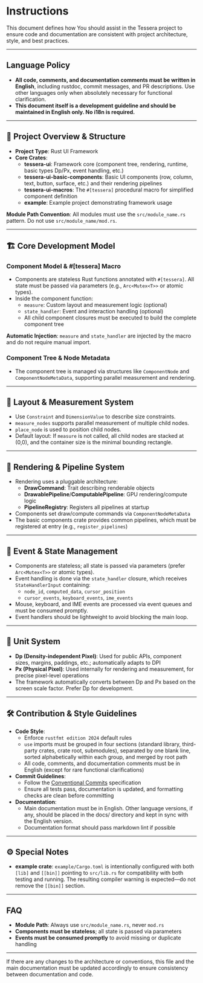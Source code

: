 # Instructions

This document defines how You should assist in the Tessera project to ensure code and documentation are consistent with project architecture, style, and best practices.

---

## Language Policy

- **All code, comments, and documentation comments must be written in English**, including rustdoc, commit messages, and PR descriptions. Use other languages only when absolutely necessary for functional clarification.
- **This document itself is a development guideline and should be maintained in English only. No i18n is required.**

---

## 🧠 Project Overview & Structure

- **Project Type**: Rust UI Framework
- **Core Crates**:
  - **tessera-ui**: Framework core (component tree, rendering, runtime, basic types Dp/Px, event handling, etc.)
  - **tessera-ui-basic-components**: Basic UI components (row, column, text, button, surface, etc.) and their rendering pipelines
  - **tessera-ui-macros**: The `#[tessera]` procedural macro for simplified component definition
  - **example**: Example project demonstrating framework usage

**Module Path Convention**: All modules must use the `src/module_name.rs` pattern. Do not use `src/module_name/mod.rs`.

---

## 🏗️ Core Development Model

### Component Model & #[tessera] Macro

- Components are stateless Rust functions annotated with `#[tessera]`. All state must be passed via parameters (e.g., `Arc<Mutex<T>>` or atomic types).
- Inside the component function:
  - `measure`: Custom layout and measurement logic (optional)
  - `state_handler`: Event and interaction handling (optional)
  - All child component closures must be executed to build the complete component tree

**Automatic Injection**: `measure` and `state_handler` are injected by the macro and do not require manual import.

### Component Tree & Node Metadata

- The component tree is managed via structures like `ComponentNode` and `ComponentNodeMetaData`, supporting parallel measurement and rendering.

---

## 📏 Layout & Measurement System

- Use `Constraint` and `DimensionValue` to describe size constraints.
- `measure_nodes` supports parallel measurement of multiple child nodes.
- `place_node` is used to position child nodes.
- Default layout: If `measure` is not called, all child nodes are stacked at (0,0), and the container size is the minimal bounding rectangle.

---

## 🎨 Rendering & Pipeline System

- Rendering uses a pluggable architecture:
  - **DrawCommand**: Trait describing renderable objects
  - **DrawablePipeline**/**ComputablePipeline**: GPU rendering/compute logic
  - **PipelineRegistry**: Registers all pipelines at startup
- Components set draw/compute commands via `ComponentNodeMetaData`
- The basic components crate provides common pipelines, which must be registered at entry (e.g., `register_pipelines`)

---

## 🎯 Event & State Management

- Components are stateless; all state is passed via parameters (prefer `Arc<Mutex<T>>` or atomic types).
- Event handling is done via the `state_handler` closure, which receives `StateHandlerInput` containing:
  - `node_id`, `computed_data`, `cursor_position`
  - `cursor_events`, `keyboard_events`, `ime_events`
- Mouse, keyboard, and IME events are processed via event queues and must be consumed promptly.
- Event handlers should be lightweight to avoid blocking the main loop.

---

## 📐 Unit System

- **Dp (Density-independent Pixel)**: Used for public APIs, component sizes, margins, paddings, etc.; automatically adapts to DPI
- **Px (Physical Pixel)**: Used internally for rendering and measurement, for precise pixel-level operations
- The framework automatically converts between Dp and Px based on the screen scale factor. Prefer Dp for development.

---

## 🛠️ Contribution & Style Guidelines

- **Code Style**:
  - Enforce `rustfmt edition 2024` default rules
  - `use` imports must be grouped in four sections (standard library, third-party crates, crate root, submodules), separated by one blank line, sorted alphabetically within each group, and merged by root path
  - All code, comments, and documentation comments must be in English (except for rare functional clarifications)
- **Commit Guidelines**:
  - Follow the [Conventional Commits](https://www.conventionalcommits.org/en/v1.0.0) specification
  - Ensure all tests pass, documentation is updated, and formatting checks are clean before committing
- **Documentation**:
  - Main documentation must be in English. Other language versions, if any, should be placed in the docs/ directory and kept in sync with the English version.
  - Documentation format should pass markdown lint if possible

---

## ⚙️ Special Notes

- **example crate**: `example/Cargo.toml` is intentionally configured with both `[lib]` and `[[bin]]` pointing to `src/lib.rs` for compatibility with both testing and running. The resulting compiler warning is expected—do not remove the `[[bin]]` section.

---

## FAQ

- **Module Path**: Always use `src/module_name.rs`, never `mod.rs`
- **Components must be stateless**; all state is passed via parameters
- **Events must be consumed promptly** to avoid missing or duplicate handling

---

If there are any changes to the architecture or conventions, this file and the main documentation must be updated accordingly to ensure consistency between documentation and code.
